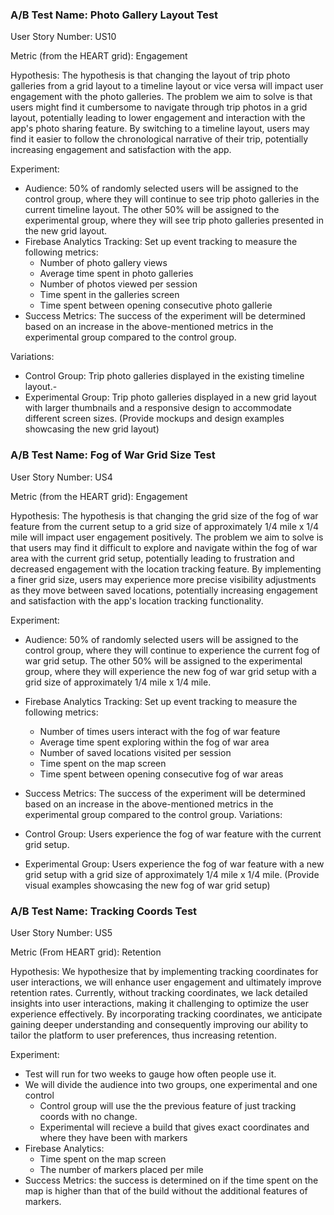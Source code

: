 ### A/B Test Name: Photo Gallery Layout Test

User Story Number: US10

Metric (from the HEART grid): Engagement

Hypothesis: The hypothesis is that changing the layout of trip photo galleries from a grid layout to a timeline layout or vice versa will impact user engagement with the photo galleries. The problem we aim to solve is that users might find it cumbersome to navigate through trip photos in a grid layout, potentially leading to lower engagement and interaction with the app's photo sharing feature. By switching to a timeline layout, users may find it easier to follow the chronological narrative of their trip, potentially increasing engagement and satisfaction with the app.

Experiment:

- Audience: 50% of randomly selected users will be assigned to the control group, where they will continue to see trip photo galleries in the current timeline layout. The other 50% will be assigned to the experimental group, where they will see trip photo galleries presented in the new grid layout.
- Firebase Analytics Tracking: Set up event tracking to measure the following metrics:
  - Number of photo gallery views
  - Average time spent in photo galleries
  - Number of photos viewed per session
  - Time spent in the galleries screen
  - Time spent between opening consecutive photo gallerie
- Success Metrics: The success of the experiment will be determined based on an increase in the above-mentioned metrics in the experimental group compared to the control group.

Variations:

- Control Group: Trip photo galleries displayed in the existing timeline layout.-
- Experimental Group: Trip photo galleries displayed in a new grid layout with larger thumbnails and a responsive design to accommodate different screen sizes. (Provide mockups and design examples showcasing the new grid layout)


### A/B Test Name: Fog of War Grid Size Test

User Story Number: US4

Metric (from the HEART grid): Engagement

Hypothesis: The hypothesis is that changing the grid size of the fog of war feature from the current setup to a grid size of approximately 1/4 mile x 1/4 mile will impact user engagement positively. The problem we aim to solve is that users may find it difficult to explore and navigate within the fog of war area with the current grid setup, potentially leading to frustration and decreased engagement with the location tracking feature. By implementing a finer grid size, users may experience more precise visibility adjustments as they move between saved locations, potentially increasing engagement and satisfaction with the app's location tracking functionality.

Experiment:

- Audience: 50% of randomly selected users will be assigned to the control group, where they will continue to experience the current fog of war grid setup. The other 50% will be assigned to the experimental group, where they will experience the new fog of war grid setup with a grid size of approximately 1/4 mile x 1/4 mile.
- Firebase Analytics Tracking: Set up event tracking to measure the following metrics:
  - Number of times users interact with the fog of war feature
  - Average time spent exploring within the fog of war area
  - Number of saved locations visited per session
  - Time spent on the map screen
  - Time spent between opening consecutive fog of war areas
- Success Metrics: The success of the experiment will be determined based on an increase in the above-mentioned metrics in the experimental group compared to the control group.
Variations:

- Control Group: Users experience the fog of war feature with the current grid setup.
- Experimental Group: Users experience the fog of war feature with a new grid setup with a grid size of approximately 1/4 mile x 1/4 mile. (Provide visual examples showcasing the new fog of war grid setup)

### A/B Test Name: Tracking Coords Test

User Story Number: US5

Metric (From HEART grid): Retention

Hypothesis: We hypothesize that by implementing tracking coordinates for user interactions, we will enhance user engagement and ultimately improve retention rates. Currently, without tracking coordinates, we lack detailed insights into user interactions, making it challenging to optimize the user experience effectively. By incorporating tracking coordinates, we anticipate gaining deeper understanding and consequently improving our ability to tailor the platform to user preferences, thus increasing retention.

Experiment:
- Test will run for two weeks to gauge how often people use it. 
- We will divide the audience into two groups, one experimental and one control
  - Control group will use the the previous feature of just tracking coords with no change.
  - Experimental will recieve a build that gives exact coordinates and where they have been with markers
- Firebase Analytics:
  - Time spent on the map screen
  - The number of markers placed per mile
- Success Metrics: the success is determined on if the time spent on the map is higher than that of the build without the additional features of markers.
